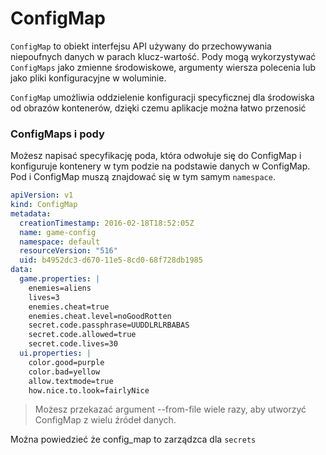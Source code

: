 # ConfigMap

`ConfigMap` to obiekt interfejsu API używany do przechowywania niepoufnych danych w parach klucz-wartość. Pody mogą wykorzystywać `ConfigMaps` jako zmienne środowiskowe, argumenty wiersza polecenia lub jako pliki konfiguracyjne w woluminie.

`ConfigMap` umożliwia oddzielenie konfiguracji specyficznej dla środowiska od obrazów kontenerów, dzięki czemu aplikacje można łatwo przenosić

### ConfigMaps i pody
Możesz napisać specyfikację poda, która odwołuje się do ConfigMap i konfiguruje kontenery w tym podzie na podstawie danych w ConfigMap. Pod i ConfigMap muszą znajdować się w tym samym `namespace`. 

```yaml
apiVersion: v1
kind: ConfigMap
metadata:
  creationTimestamp: 2016-02-18T18:52:05Z
  name: game-config
  namespace: default
  resourceVersion: "516"
  uid: b4952dc3-d670-11e5-8cd0-68f728db1985
data:
  game.properties: |
    enemies=aliens
    lives=3
    enemies.cheat=true
    enemies.cheat.level=noGoodRotten
    secret.code.passphrase=UUDDLRLRBABAS
    secret.code.allowed=true
    secret.code.lives=30    
  ui.properties: |
    color.good=purple
    color.bad=yellow
    allow.textmode=true
    how.nice.to.look=fairlyNice  
```

>Możesz przekazać argument --from-file wiele razy, aby utworzyć ConfigMap z wielu źródeł danych.

Można powiedzieć że config_map to zarządzca dla `secrets`

